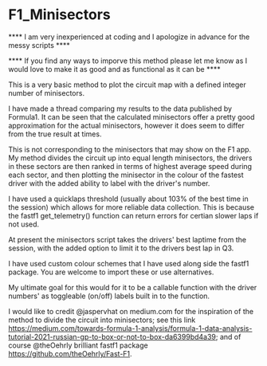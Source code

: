 # F1_Minisectors


**** I am very inexperienced at coding and I apologize in advance for the messy scripts ****

**** If you find any ways to imporve this method please let me know as I would love to make it as good and as functional as it can be ****



This is a very basic method to plot the circuit map with a defined integer number of minisectors.

I have made a thread comparing my results to the data published by Formula1. It can be seen that the calculated minisectors offer a pretty good approximation for the actual minisectors, however it does seem to differ from the true result at times.

This is not corresponding to the minisectors that may show on the F1 app. My method divides the circuit up into equal length minisectors, the drivers in these sectors are then ranked in terms of highest average speed during each sector, and then plotting the minisector in the colour of the fastest driver with the added ability to label with the driver's number. 

I have used a quicklaps threshold (usually about 103% of the best time in the session) which allows for more reliable data collection. This is because the fastf1 get_telemetry() function can return errors for certian slower laps if not used. 

At present the minisectors script takes the drivers' best laptime from the session, with the added option to limit it to the drivers best lap in Q3. 

I have used custom colour schemes that I have used along side the fastf1 package. You are welcome to import these or use alternatives. 

My ultimate goal for this would for it to be a callable function with the driver numbers' as toggleable (on/off) labels built in to the function. 





I would like to credit @jaspervhat on medium.com for the inspiration of the method to divide the circuit into minisectors; see this link https://medium.com/towards-formula-1-analysis/formula-1-data-analysis-tutorial-2021-russian-gp-to-box-or-not-to-box-da6399bd4a39; and of course @theOehrly brilliant fastf1 package https://github.com/theOehrly/Fast-F1. 
